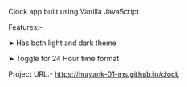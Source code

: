 Clock app built using Vanilla JavaScript.

Features:-

➤ Has both light and dark theme

➤ Toggle for 24 Hour time format

Project URL:- https://mayank-01-ms.github.io/clock
